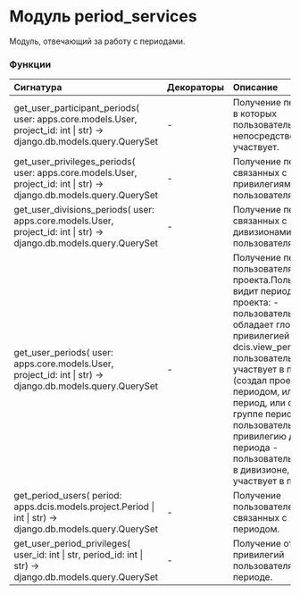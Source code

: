 # Модуль period_services

Модуль, отвечающий за работу с периодами.

### Функции

| Сигнатура                                                                                                                     | Декораторы | Описание                                                                                                                                                                                                                                                                                                                                                                  |
| :---------------------------------------------------------------------------------------------------------------------------- | :--------- | :------------------------------------------------------------------------------------------------------------------------------------------------------------------------------------------------------------------------------------------------------------------------------------------------------------------------------------------------------------------------ |
| get_user_participant_periods( user: apps.core.models.User, project_id: int &#124; str) -&#62; django.db.models.query.QuerySet | -          | Получение периодов, в которых пользователь непосредственно участвует.                                                                                                                                                                                                                                                                                                     |
| get_user_privileges_periods( user: apps.core.models.User, project_id: int &#124; str) -&#62; django.db.models.query.QuerySet  | -          | Получение периодов, связанных с привилегиями пользователя.                                                                                                                                                                                                                                                                                                                |
| get_user_divisions_periods( user: apps.core.models.User, project_id: int &#124; str) -&#62; django.db.models.query.QuerySet   | -          | Получение периодов, связанных с дивизионами пользователя.                                                                                                                                                                                                                                                                                                                 |
| get_user_periods( user: apps.core.models.User, project_id: int &#124; str) -&#62; django.db.models.query.QuerySet             | -          | Получение периодов пользователя для проекта.Пользователь видит период проекта: - пользователь обладает глобальной привилегией dcis.view_period - пользователь участвует в периоде (создал проект с периодом, или создал период, или состоит в группе периода) - пользователь имеет привилегию для периода - пользователь состоит в дивизионе, который участвует в периоде |
| get_period_users( period: apps.dcis.models.project.Period &#124; int &#124; str) -&#62; django.db.models.query.QuerySet       | -          | Получение пользователей, связанных с периодом.                                                                                                                                                                                                                                                                                                                            |
| get_user_period_privileges( user_id: int &#124; str, period_id: int &#124; str) -&#62; django.db.models.query.QuerySet        | -          | Получение отдельных привилегий пользователя в периоде.                                                                                                                                                                                                                                                                                                                    |